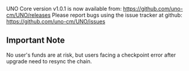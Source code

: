 UNO Core version v1.0.1 is now available from: https://github.com/uno-cm/UNO/releases
Please report bugs using the issue tracker at github: https://github.com/uno-cm/UNO/issues


Important Note
----

No user's funds are at risk, but users facing a checkpoint error after upgrade need to resync the chain.